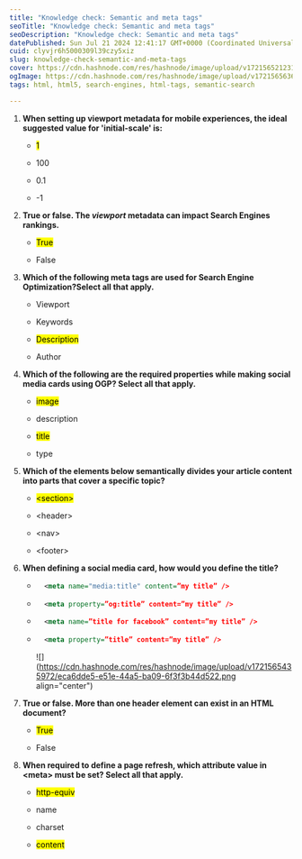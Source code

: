 ```yaml
---
title: "Knowledge check: Semantic and meta tags"
seoTitle: "Knowledge check: Semantic and meta tags"
seoDescription: "Knowledge check: Semantic and meta tags"
datePublished: Sun Jul 21 2024 12:41:17 GMT+0000 (Coordinated Universal Time)
cuid: clyvjr6h5000309l39czy5xiz
slug: knowledge-check-semantic-and-meta-tags
cover: https://cdn.hashnode.com/res/hashnode/image/upload/v1721565212318/4d04d5a4-ff73-4eff-bbcb-0d83e0e91aef.png
ogImage: https://cdn.hashnode.com/res/hashnode/image/upload/v1721565636173/d2e0999f-ae9b-4157-9c13-19de6784de05.png
tags: html, html5, search-engines, html-tags, semantic-search

---
```


1. **When setting up viewport metadata for mobile experiences, the ideal suggested value for 'initial-scale' is:**
    
    * <mark>1</mark>
        
    * 100
        
    * 0.1
        
    * \-1
        
2. **True or false. The *viewport* metadata can impact Search Engines rankings.**
    
    * <mark>True</mark>
        
    * False
        
3. **Which of the following meta tags are used for Search Engine Optimization?Select all that apply.**
    
    * Viewport
        
    * Keywords
        
    * <mark>Description</mark>
        
    * Author
        
4. **Which of the following are the required properties while making social media cards using OGP? Select all that apply.**
    
    * <mark>image</mark>
        
    * description
        
    * <mark>title</mark>
        
    * type
        
5. **Which of the elements below semantically divides your article content into parts that cover a specific topic?**
    
    * <mark>&lt;section&gt;</mark>
        
    * &lt;header&gt;
        
    * &lt;nav&gt;
        
    * &lt;footer&gt;
        
6. **When defining a social media card, how would you define the title?**
    
    * ```xml
        <meta name="media:title" content=”my title” />
        ```
        
    * ```xml
        <meta property=”og:title” content=”my title” />
        ```
        
    * ```xml
        <meta name=”title for facebook” content=”my title” />
        ```
        
    * ```xml
        <meta property=”title” content=”my title” />
        ```
        
        ![](https://cdn.hashnode.com/res/hashnode/image/upload/v1721565435972/eca6dde5-e51e-44a5-ba09-6f3f3b44d522.png align="center")
        
7. **True or false. More than one header element can exist in an HTML document?**
    
    * <mark>True</mark>
        
    * False
        
8. **When required to define a page refresh, which attribute value in &lt;meta&gt; must be set? Select all that apply.**
    
    * <mark>http-equiv</mark>
        
    * name
        
    * charset
        
    * <mark>content</mark>